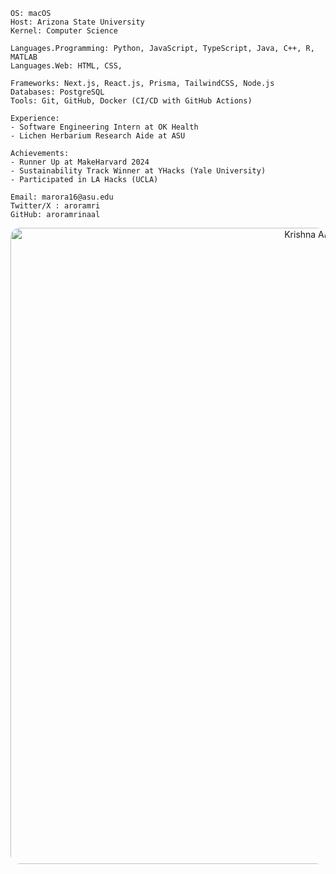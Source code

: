 ```
OS: macOS  
Host: Arizona State University  
Kernel: Computer Science

Languages.Programming: Python, JavaScript, TypeScript, Java, C++, R, MATLAB  
Languages.Web: HTML, CSS,

Frameworks: Next.js, React.js, Prisma, TailwindCSS, Node.js  
Databases: PostgreSQL  
Tools: Git, GitHub, Docker (CI/CD with GitHub Actions)

Experience:
- Software Engineering Intern at OK Health
- Lichen Herbarium Research Aide at ASU

Achievements:
- Runner Up at MakeHarvard 2024
- Sustainability Track Winner at YHacks (Yale University)
- Participated in LA Hacks (UCLA)

Email: marora16@asu.edu
Twitter/X : aroramri
GitHub: aroramrinaal
```
<div align="center">
  <img src="https://github.com/user-attachments/assets/9344ffe1-a7e6-4e90-bcee-e5f3ab84c1d8" alt="Krishna Arjun wallpaper" width="1018" style="border-radius: 15px;"/>
</div>

